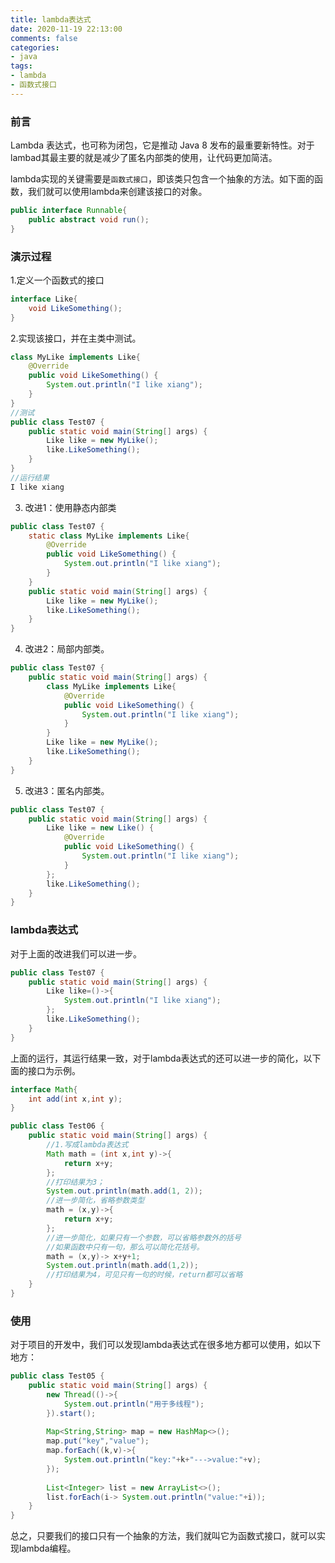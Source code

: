 ```yaml
---
title: lambda表达式
date: 2020-11-19 22:13:00
comments: false
categories: 
- java
tags:
- lambda
- 函数式接口
---
```


### 前言

Lambda 表达式，也可称为闭包，它是推动 Java 8 发布的最重要新特性。对于lambad其最主要的就是减少了匿名内部类的使用，让代码更加简洁。

lambda实现的关键需要是`函数式接口`，即该类只包含一个抽象的方法。如下面的函数，我们就可以使用lambda来创建该接口的对象。

```java
public interface Runnable{
    public abstract void run();
}
```

### 演示过程

1.定义一个函数式的接口

```java
interface Like{
    void LikeSomething();
}
```

2.实现该接口，并在主类中测试。

```java
class MyLike implements Like{
    @Override
    public void LikeSomething() {
        System.out.println("I like xiang");
    }
}
//测试
public class Test07 {
    public static void main(String[] args) {
        Like like = new MyLike();
        like.LikeSomething();
    }
}
//运行结果
I like xiang
```

3. 改进1：使用静态内部类

```java
public class Test07 {
    static class MyLike implements Like{
        @Override
        public void LikeSomething() {
            System.out.println("I like xiang");
        }
    }
    public static void main(String[] args) {
        Like like = new MyLike();
        like.LikeSomething();
    }
}
```

4. 改进2：局部内部类。

```java
public class Test07 {
    public static void main(String[] args) {
        class MyLike implements Like{
            @Override
            public void LikeSomething() {
                System.out.println("I like xiang");
            }
        }
        Like like = new MyLike();
        like.LikeSomething();
    }
}
```

5. 改进3：匿名内部类。

```java
public class Test07 {
    public static void main(String[] args) {
		Like like = new Like() {
            @Override
            public void LikeSomething() {
                System.out.println("I like xiang");
            }
        };
        like.LikeSomething();
    }
} 
```

### lambda表达式

对于上面的改进我们可以进一步。

```java
public class Test07 {
    public static void main(String[] args) {
        Like like=()->{
            System.out.println("I like xiang");
        };
        like.LikeSomething();
    }
}
```

上面的运行，其运行结果一致，对于lambda表达式的还可以进一步的简化，以下面的接口为示例。

```java
interface Math{
    int add(int x,int y);
}

public class Test06 {
    public static void main(String[] args) {
        //1.写成lambda表达式
        Math math = (int x,int y)->{
            return x+y;
        };
        //打印结果为3；
        System.out.println(math.add(1, 2));
        //进一步简化，省略参数类型
        math = (x,y)->{
            return x+y;
        };
        //进一步简化，如果只有一个参数，可以省略参数外的括号
        //如果函数中只有一句，那么可以简化花括号。
        math = (x,y)-> x+y+1;
        System.out.println(math.add(1,2));
        //打印结果为4，可见只有一句的时候，return都可以省略
    }
}
```

### 使用

对于项目的开发中，我们可以发现lambda表达式在很多地方都可以使用，如以下地方：

```java
public class Test05 {
    public static void main(String[] args) {
        new Thread(()->{
            System.out.println("用于多线程");
        }).start();
        
        Map<String,String> map = new HashMap<>();
        map.put("key","value");
        map.forEach((k,v)->{
            System.out.println("key:"+k+"--->value:"+v);
        });
        
        List<Integer> list = new ArrayList<>();
        list.forEach(i-> System.out.println("value:"+i));
    }
}
```

总之，只要我们的接口只有一个抽象的方法，我们就叫它为函数式接口，就可以实现lambda编程。